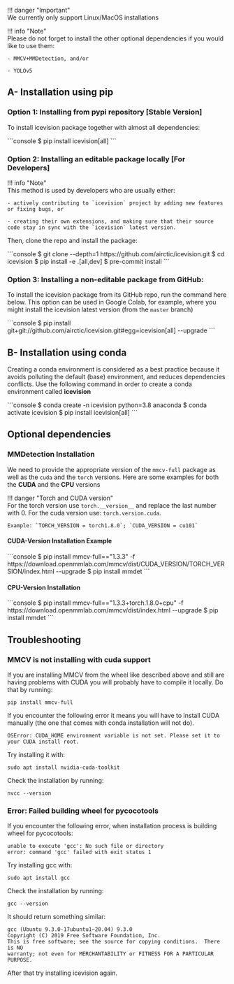 !!! danger "Important"  
    We currently only support Linux/MacOS installations

!!! info "Note"  
    Please do not forget to install the other optional dependencies if you would like to use them:
    
    - MMCV+MMDetection, and/or 

    - YOLOv5 

## A- Installation using pip

### **Option 1:** Installing from pypi repository **[Stable Version]**
 
To install icevision package together with almost all dependencies:

<div class="termy">
```console
$ pip install icevision[all]
```
</div>


### **Option 2:** Installing an editable package locally **[For Developers]**

!!! info "Note"  
    This method is used by developers who are usually either:

    - actively contributing to `icevision` project by adding new features or fixing bugs, or 

    - creating their own extensions, and making sure that their source code stay in sync with the `icevision` latest version.

Then, clone the repo and install the package:
<div class="termy">
```console
$ git clone --depth=1 https://github.com/airctic/icevision.git
$ cd icevision
$ pip install -e .[all,dev]
$ pre-commit install
```
</div>


### **Option 3:** Installing a non-editable package from GitHub:

To install the icevision package from its GitHub repo, run the command here below. This option can be used in Google Colab,
for example, where you might install the icevision latest version (from the `master` branch)

<div class="termy">
```console
$ pip install git+git://github.com/airctic/icevision.git#egg=icevision[all] --upgrade
```
</div>


## B- Installation using conda
Creating a conda environment is considered as a best practice because it avoids polluting the default (base) environment, and reduces dependencies conflicts. Use the following command in order to create a conda environment called **icevision**

<div class="termy">
```console
$ conda create -n icevision python=3.8 anaconda
$ conda activate icevision
$ pip install icevision[all]
```
</div>

## Optional dependencies

### MMDetection Installation

We need to provide the appropriate version of the `mmcv-full` package as well as the `cuda` and the `torch` versions. Here are some examples for both the **CUDA** and the **CPU** versions  

!!! danger "Torch and CUDA version"  
    For the torch version use `torch.__version__` and replace the last number with 0.
    For the cuda version use: `torch.version.cuda`.

    Example: `TORCH_VERSION = torch1.8.0`; `CUDA_VERSION = cu101`

#### CUDA-Version Installation Example
<div class="termy">
```console
$ pip install mmcv-full=="1.3.3" -f https://download.openmmlab.com/mmcv/dist/CUDA_VERSION/TORCH_VERSION/index.html --upgrade
$ pip install mmdet
```
</div>

#### CPU-Version Installation
<div class="termy">
```console
$ pip install mmcv-full=="1.3.3+torch.1.8.0+cpu" -f https://download.openmmlab.com/mmcv/dist/index.html --upgrade
$ pip install mmdet
```
</div>


## Troubleshooting

### MMCV is not installing with cuda support
If you are installing MMCV from the wheel like described above and still are having problems with CUDA you will probably have to compile it locally. Do that by running:
```
pip install mmcv-full
```

If you encounter the following error it means you will have to install CUDA manually (the one that comes with conda installation will not do).
```
OSError: CUDA_HOME environment variable is not set. Please set it to your CUDA install root.
```
Try installing it with:
```
sudo apt install nvidia-cuda-toolkit
```
Check the installation by running:
```
nvcc --version
```

### Error: Failed building wheel for pycocotools
If you encounter the following error, when installation process is building wheel for pycocotools:
```
unable to execute 'gcc': No such file or directory
error: command 'gcc' failed with exit status 1
```
Try installing gcc with:
```
sudo apt install gcc
```
Check the installation by running:
```
gcc --version
```
It should return something similar:
```
gcc (Ubuntu 9.3.0-17ubuntu1~20.04) 9.3.0
Copyright (C) 2019 Free Software Foundation, Inc.
This is free software; see the source for copying conditions.  There is NO
warranty; not even for MERCHANTABILITY or FITNESS FOR A PARTICULAR PURPOSE.
```
After that try installing icevision again.
